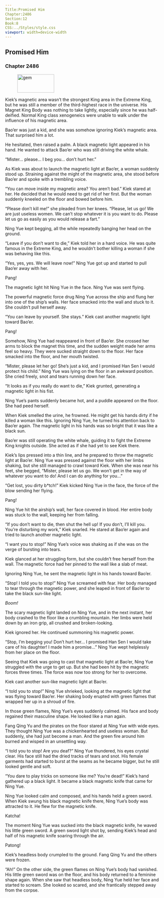 ```yaml
---
Title:Promised Him 
Chapter:2486 
Section:12 
Book:8 
CSS:../Styles/style.css 
viewport: width=device-width
---
```

  
## Promised Him
### Chapter 2486
  
<figure>
	<img src="../Images/gem.gif" alt="gem" id="gem" width="120" height="60" />
</figure>
  

  
Kiek’s magnetic area wasn’t the strongest King area in the Extreme King, but he was still a member of the third-highest race in the universe. His Magnet King Body was nothing to take lightly, especially since he was half-deified. Normal King class xenogeneics were unable to walk under the influence of his magnetic area.

Bao’er was just a kid, and she was somehow ignoring Kiek’s magnetic area. That surprised him a lot.

He hesitated, then raised a palm. A black magnetic light appeared in his hand. He wanted to attack Bao’er who was still driving the white whale.

“Mister… please… I beg you… don’t hurt her.”

As Kiek was about to launch the magnetic light at Bao’er, a woman suddenly stood up. Straining against the might of the magnetic area, she stood before Bao’er and spoke with a trembling voice.

“You can move inside my magnetic area? You aren’t bad.” Kiek stared at her. He decided that he would need to get rid of her first. But the woman suddenly kneeled on the floor and bowed before him.

“Please don’t kill me!” she pleaded from her knees. “Please, let us go! We are just useless women. We can’t stop whatever it is you want to do. Please let us go as easily as you would release a fart.”

Ning Yue kept begging, all the while repeatedly banging her head on the ground.

“Leave if you don’t want to die,” Kiek told her in a hard voice. He was quite famous in the Extreme King, and he wouldn’t bother killing a woman if she was behaving like this.

“Yes, yes, yes. We will leave now!” Ning Yue got up and started to pull Bao’er away with her.

Pang!

The magnetic light hit Ning Yue in the face. Ning Yue was sent flying.

The powerful magnetic force drug Ning Yue across the ship and flung her into one of the ship’s walls. Her face smacked into the wall and stuck to it. She couldn’t pull herself away.

“You can leave by yourself. She stays.” Kiek cast another magnetic light toward Bao’er.

Pang!

Somehow, Ning Yue had reappeared in front of Bao’er. She crossed her arms to block the magnet this time, and the sudden weight made her arms feel so heavy. They were sucked straight down to the floor. Her face smacked into the floor, and her mouth twisted.

“Mister, please let her go! She’s just a kid, and I promised Han Sen I would protect his child.” Ning Yue was lying on the floor in an awkward position. She cried freely, snot and tears running down her face.

“It looks as if you really do want to die,” Kiek grunted, generating a magnetic light in his fist.

Ning Yue’s pants suddenly became hot, and a puddle appeared on the floor. She had peed herself.

When Kiek smelled the urine, he frowned. He might get his hands dirty if he killed a woman like this. Ignoring Ning Yue, he turned his attention back to Bao’er again. The magnetic light in his hands was so bright that it was like a black sun.

Bao’er was still operating the white whale, guiding it to fight the Extreme King knights outside. She acted as if she had yet to see Kiek there.

Kiek’s lips pressed into a thin line, and he prepared to throw the magnetic light at Bao’er. Ning Yue was pressed against the floor with her limbs shaking, but she still managed to crawl toward Kiek. When she was near his feet, she begged, “Mister, please let us go. We won’t get in the way of whatever you want to do! And I can do anything for you…”

“Get lost, you dirty b*tch!” Kiek kicked Ning Yue in the face, the force of the blow sending her flying.

Pang!

Ning Yue hit the airship’s wall, her face covered in blood. Her entire body was stuck to the wall, keeping her from falling.

“If you don’t want to die, then shut the hell up! If you don’t, I’ll kill you. You’re disturbing my work,” Kiek snarled. He stared at Bao’er again and tried to launch another magnetic light.

“I want you to stop!” Ning Yue’s voice was shaking as if she was on the verge of bursting into tears.

Kiek glanced at her struggling form, but she couldn’t free herself from the wall. The magnetic force had her pinned to the wall like a slab of meat.

Ignoring Ning Yue, he sent the magnetic light in his hands toward Bao’er.

“Stop! I told you to stop!” Ning Yue screamed with fear. Her body managed to tear through the magnetic power, and she leaped in front of Bao’er to take the black sun-like light.

*Boom!*

The scary magnetic light landed on Ning Yue, and in the next instant, her body crashed to the floor like a crumbling mountain. Her limbs were held down by an iron grip, all crushed and broken-looking.

Kiek ignored her. He continued summoning his magnetic power.

“Stop, I’m begging you! Don’t hurt her… I promised Han Sen I would take care of his daughter! I made him a promise…” Ning Yue wept helplessly from her place on the floor.

Seeing that Kiek was going to cast that magnetic light at Bao’er, Ning Yue struggled with the urge to get up. But she had been hit by the magnetic forces three times. The force was now too strong for her to overcome.

Kiek cast another sun-like magnetic light at Bao’er.

“I told you to stop!” Ning Yue shrieked, looking at the magnetic light that was flying toward Bao’er. Her shaking body erupted with green flames that wrapped her up in a shroud of fire.

In those green flames, Ning Yue’s eyes suddenly calmed. His face and body regained their masculine shape. He looked like a man again.

Fang Qing Yu and the pirates on the floor stared at Ning Yue with wide eyes. They thought Ning Yue was a chickenhearted and useless woman. But suddenly, she had just become a man. And the green fire around him burned and wisped in an unsettling way.

“I told you to stop! Are you deaf?” Ning Yue thundered, his eyes crystal clear. His face still had the dried tracks of tears and snot. His female garments had started to burst at the seams as he became bigger, but he still looked gentle and soft.

“You dare to play tricks on someone like me? You’re dead!” Kiek’s hand gathered up a black light. It became a black magnetic knife that came for Ning Yue.

Ning Yue looked calm and composed, and his hands held a green sword. When Kiek swung his black magnetic knife there, Ning Yue’s body was attracted to it. He flew for the magnetic knife.

Katcha!

The moment Ning Yue was sucked into the black magnetic knife, he waved his little green sword. A green sword light shot by, sending Kiek’s head and half of his magnetic knife soaring through the air.

Patong!

Kiek’s headless body crumpled to the ground. Fang Qing Yu and the others were frozen.

“Ah!” On the other side, the green flames on Ning Yue’s body had vanished. His little green sword was on the floor, and his body returned to a feminine shape again. When she saw that headless body, Ning Yue held her face and started to scream. She looked so scared, and she frantically stepped away from the corpse.